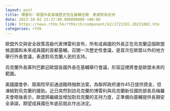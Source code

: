 ```yaml
---
layout: post
title: 博雷利：歐盟外長會議歷史性在基輔召開　表達對烏支持
date: 2023-10-02 15:37:08.000000000 +08:00
link: https://news.rthk.hk/rthk/ch/component/k2/1721101-20231002.htm
categories: rthk
---
```


歐盟外交與安全政策高級代表博雷利宣布，所有成員國的外長正在烏克蘭這個歐盟候選國和未來成員國的首都基輔，召開一次歷史性會議，是首次在歐盟以外的地方舉行外長會議，表達對烏克蘭人民的支持。

烏克蘭外長庫列巴歡迎歐盟各國外長在基輔舉行會議，形容這裡將會是歐盟未來的範圍。

美國國會參、眾兩院早前通過臨時撥款法案，為聯邦政府運作45日提供資金，但凍結對烏克蘭的援助。近日突然到訪烏克蘭的博雷利與烏克蘭新任國防部長烏梅羅夫會晤後表示，歐盟將繼續並增加對烏克蘭的支持力度，正準備向基輔提供長期安全承諾，期望成員國在年底前就此作出決定。
